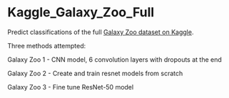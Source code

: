 # Kaggle_Galaxy_Zoo_Full
Predict classifications of the full [Galaxy Zoo dataset on Kaggle](https://www.kaggle.com/c/galaxy-zoo-the-galaxy-challenge/data). 

Three methods attempted:

Galaxy Zoo 1 - CNN model, 6 convolution layers with dropouts at the end

Galaxy Zoo 2 - Create and train resnet models from scratch

Galaxy Zoo 3 - Fine tune ResNet-50 model
